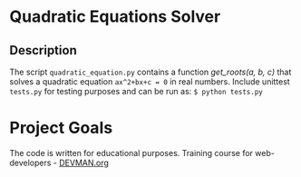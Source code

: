# Quadratic Equations Solver

## Description
The script `quadratic_equation.py` contains a function *get_roots(a, b, c)* that solves a quadratic equation `ax^2+bx+c = 0` in real numbers.
Include unittest `tests.py` for testing purposes and can be run as:
`$ python tests.py`


# Project Goals

The code is written for educational purposes. Training course for web-developers - [DEVMAN.org](https://devman.org)
